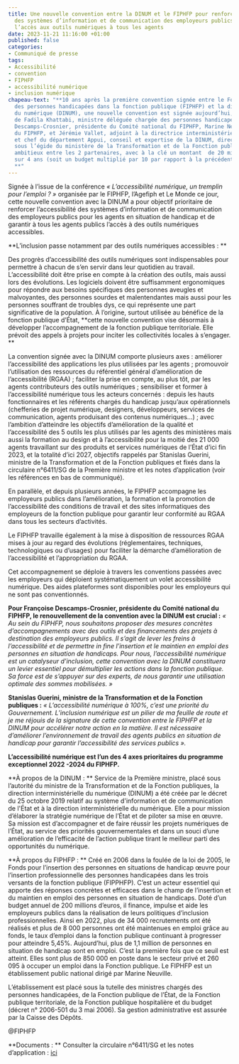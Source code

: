 ```yaml
---
title: Une nouvelle convention entre la DINUM et le FIPHFP pour renforcer l’accessibilité
  des systèmes d’information et de communication des employeurs publics et garantir
  l’accès aux outils numériques à tous les agents
date: 2023-11-21 11:16:00 +01:00
published: false
categories:
- Communiqué de presse
tags:
- Accessibilité
- convention
- FIPHFP
- accessibilité numérique
- inclusion numérique
chapeau-text: "**10 ans après la première convention signée entre le Fonds pour l’insertion
  des personnes handicapées dans la fonction publique (FIPHFP) et la direction interministérielle
  du numérique (DINUM), une nouvelle convention est signée aujourd’hui, en présence
  de Fadila Khattabi, ministre déléguée chargée des personnes handicapées, entre Françoise
  Descamps-Crosnier, présidente du Comité national du FIPHFP, Marine Neuville, directrice
  du FIPHFP, et Jérémie Vallet, adjoint à la directrice interministérielle du numérique
  et chef du département Appui, conseil et expertise de la DINUM, direction intervenant
  sous l’égide du ministère de la Transformation et de la Fonction publiques, un renouvellement
  ambitieux entre les 2 partenaires, avec à la clé un montant  de 20 millions d’euros
  sur 4 ans (soit un budget multiplié par 10 par rapport à la précédente convention).
  **"
---
```


Signée à l’issue de la conférence *« L’accessibilité numérique, un tremplin pour l’emploi ? »* organisée par le FIPHFP, l’Agefiph et Le Monde ce jour, cette nouvelle convention avec la DINUM a pour objectif prioritaire de renforcer l’accessibilité des systèmes d’information et de communication des employeurs publics pour les agents en situation de handicap et de garantir à tous les agents publics l’accès à des outils numériques accessibles. 

**L’inclusion passe notamment par des outils numériques accessibles : **

Des progrès d’accessibilité des outils numériques sont indispensables pour permettre à chacun de s’en servir dans leur quotidien au travail. L’accessibilité doit être prise en compte à la création des outils, mais aussi lors des évolutions. Les logiciels doivent être suffisamment ergonomiques pour répondre aux besoins spécifiques des personnes aveugles et malvoyantes, des personnes sourdes et malentendantes mais aussi pour les personnes souffrant de troubles dys, ce qui représente une part significative de la population. À l’origine, surtout utilisée au bénéfice de la fonction publique d’État, **cette nouvelle convention vise désormais à développer l’accompagnement de la fonction publique territoriale. Elle prévoit des appels à projets pour inciter les collectivités locales à s’engager. **

La convention signée avec la DINUM comporte plusieurs axes : améliorer l’accessibilité des applications les plus utilisées par les agents ; promouvoir l’utilisation des ressources du référentiel général d’amélioration de l’accessibilité (RGAA) ; faciliter la prise en compte, au plus tôt, par les agents contributeurs des outils numériques ; sensibiliser et former à l’accessibilité numérique tous les acteurs concernés : depuis les hauts fonctionnaires et les référents chargés du handicap jusqu’aux opérationnels (chefferies de projet numérique, designers, développeurs, services de communication, agents produisant des contenus numériques...) ; avec l’ambition d’atteindre les objectifs d’amélioration de la qualité et l’accessibilité des 5 outils les plus utilisés par les agents des ministères mais aussi la formation au design et à l’accessibilité pour la moitié des 21 000 agents travaillant sur des produits et services numériques de l’État d’ici fin 2023, et la totalité d’ici 2027, objectifs rappelés par Stanislas Guerini, ministre de la Transformation et de la Fonction publiques et fixés dans la circulaire n°6411/SG de la Première ministre et les notes d’application (voir les références en bas de communiqué).

En parallèle, et depuis plusieurs années, le FIPHFP accompagne les employeurs publics dans l’amélioration, la formation et la promotion de l’accessibilité des conditions de travail et des sites informatiques des employeurs de la fonction publique pour garantir leur conformité au RGAA dans tous les secteurs d’activités. 

Le FIPHFP travaille également à la mise à disposition de ressources RGAA mises à jour au regard des évolutions (réglementaires, techniques, technologiques ou d’usages) pour faciliter la démarche d’amélioration de l’accessibilité et l’appropriation du RGAA.

Cet accompagnement se déploie à travers les conventions passées avec les employeurs qui déploient systématiquement un volet accessibilité numérique. Des aides plateformes sont disponibles pour les employeurs qui ne sont pas conventionnés.

**Pour Françoise Descamps-Crosnier, présidente du Comité national du FIPHFP, le renouvellement de la convention avec la DINUM est crucial :** *« Au sein du FIPHFP, nous souhaitons proposer des mesures concrètes d’accompagnements avec des outils et des financements des projets à destination des employeurs publics. Il s’agit de lever les freins à l’accessibilité et de permettre in fine l’insertion et le maintien en emploi des personnes en situation de handicaps. Pour nous, l’accessibilité numérique est un catalyseur d’inclusion, cette convention avec la DINUM constituera un levier essentiel pour démultiplier les actions dans la fonction publique. Sa force est de s’appuyer sur des experts, de nous garantir une utilisation optimale des sommes mobilisées. »*

**Stanislas Guerini, ministre de la Transformation et de la Fonction publiques :** *« L’accessibilité numérique à 100%, c’est une priorité du Gouvernement. L’inclusion numérique est un pilier de ma feuille de route et je me réjouis de la signature de cette convention entre le FIPHFP et la DINUM pour accélérer notre action en la matière. Il est nécessaire d’améliorer l’environnement de travail des agents publics en situation de handicap pour garantir l’accessibilité des services publics ».*

**L’accessibilité numérique est l’un des 4 axes prioritaires du programme exceptionnel 2022 -2024 du FIPHFP.**

**À propos de la DINUM : **
Service de la Première ministre, placé sous l’autorité du ministre de la Transformation et de la Fonction publiques, la direction interministérielle du numérique (DINUM) a été créée par le décret du 25 octobre 2019 relatif au système d'information et de communication de l'État et à la direction interministérielle du numérique. Elle a pour mission d’élaborer la stratégie numérique de l’État et de piloter sa mise en œuvre. Sa mission est d’accompagner et de faire réussir les projets numériques de l’État, au service des priorités gouvernementales et dans un souci d’une amélioration de l’efficacité de l’action publique tirant le meilleur parti des opportunités du numérique. 

**À propos du FIPHFP : **
Créé en 2006 dans la foulée de la loi de 2005, le Fonds pour l’insertion des personnes en situations de handicap œuvre pour l’insertion professionnelle des personnes handicapées dans les trois versants de la fonction publique (FIPPHFP). C’est un acteur essentiel qui apporte des réponses concrètes et efficaces dans le champ de l’insertion et du maintien en emploi des personnes en situation de handicaps. Doté d’un budget annuel de 200 millions d’euros, il finance, impulse et aide les employeurs publics dans la réalisation de leurs politiques d’inclusion professionnelles. 
Ainsi en 2022, plus de 34 000 recrutements ont été réalisés et plus de 8 000 personnes ont été maintenues en emploi grâce au fonds, le taux d’emploi dans la fonction publique continuant à progresser pour atteindre 5,45%. Aujourd’hui, plus de 1,1 million de personnes en situation de handicap sont en emploi. C’est la première fois que ce seuil est atteint. Elles sont plus de 850 000 en poste dans le secteur privé et 260 095 à occuper un emploi dans la Fonction publique. 
Le FIPHFP est un établissement public national dirigé par Marine Neuville.

L’établissement est placé sous la tutelle des ministres chargés des personnes handicapées, de la Fonction publique de l’État, de la Fonction publique territoriale, de la Fonction publique hospitalière et du budget (décret n° 2006-501 du 3 mai 2006). Sa gestion administrative est assurée par la Caisse des Dépôts.

@FIPHFP

**Documents : **
Consulter la circulaire n°6411/SG et les notes d’application : [ici](https://www.systeme-de-design.gouv.fr/a-propos/articles/circulaire-d-application/)

